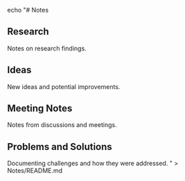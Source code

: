 echo "# Notes

## Research
Notes on research findings.

## Ideas
New ideas and potential improvements.

## Meeting Notes
Notes from discussions and meetings.

## Problems and Solutions
Documenting challenges and how they were addressed.
" > Notes/README.md
